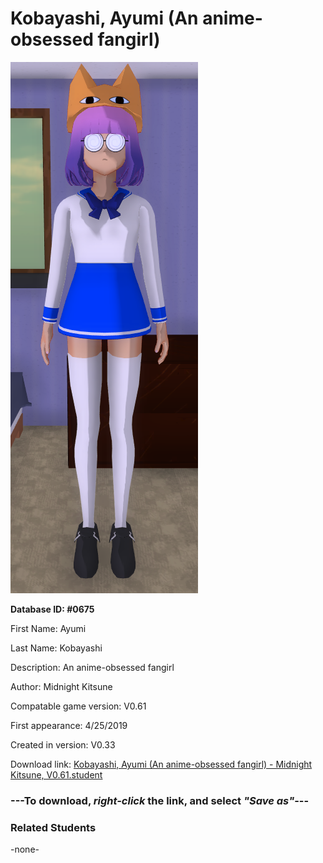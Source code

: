 # Kobayashi, Ayumi (An anime-obsessed fangirl)

<img src="../../Files/Images/Kobayashi, Ayumi (An anime-obsessed fangirl).png" title="Kobayashi, Ayumi (An anime-obsessed fangirl) - Midnight Kitsune, V0.61">

**Database ID: #0675**

First Name: Ayumi

Last Name: Kobayashi

Description: An anime-obsessed fangirl

Author: Midnight Kitsune

Compatable game version: V0.61

First appearance: 4/25/2019

Created in version: V0.33

Download link: <a href="https://raw.githubusercontent.com/Arbiter1223/Daigaku-Gurashi-Custom-Students/master/Files/Student%20Files/Kobayashi%2C%20Ayumi%20(An%20anime-obsessed%20fangirl)%20-%20Midnight%20Kitsune%2C%20V0.61.student">Kobayashi, Ayumi (An anime-obsessed fangirl) - Midnight Kitsune, V0.61.student</a>

### ---**To download, _right-click_ the link, and select _"Save as"_**---

### Related Students

-none-
